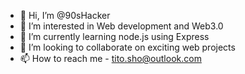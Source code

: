 - 👋 Hi, I’m @90sHacker
- 👀 I’m interested in Web development and Web3.0
- 🌱 I’m currently learning node.js using Express
- 💞️ I’m looking to collaborate on exciting web projects
- 📫 How to reach me - tito.sho@outlook.com

<!---
90sHacker/90sHacker is a ✨ special ✨ repository because its `README.md` (this file) appears on your GitHub profile.
You can click the Preview link to take a look at your changes.
--->
